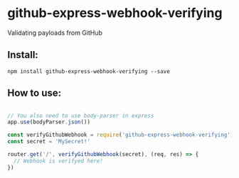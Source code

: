 # github-express-webhook-verifying

Validating payloads from GitHub

## Install:

```
npm install github-express-webhook-verifying --save
```

## How to use:

```javascript

// You also need to use body-parser in express
app.use(bodyParser.json())

const verifyGithubWebhook = require('github-express-webhook-verifying')
const secret = 'MySecret!'

router.get('/', verifyGithubWebhook(secret), (req, res) => {
  // Webhook is verifyed here!
})

```